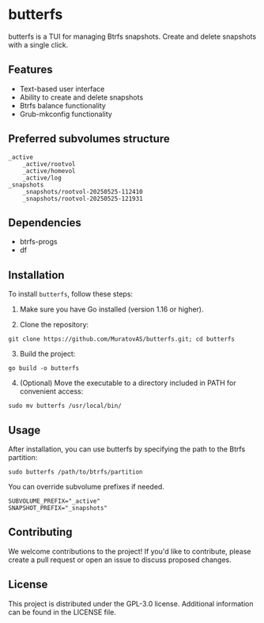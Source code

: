 # butterfs

butterfs is a TUI for managing Btrfs snapshots. Create and delete snapshots with a single click.

## Features

- Text-based user interface
- Ability to create and delete snapshots
- Btrfs balance functionality
- Grub-mkconfig functionality

## Preferred subvolumes structure
```
_active
    _active/rootvol
    _active/homevol
    _active/log
_snapshots
    _snapshots/rootvol-20250525-112410
    _snapshots/rootvol-20250525-121931
```

## Dependencies

- btrfs-progs
- df

## Installation

To install `butterfs`, follow these steps:

1. Make sure you have Go installed (version 1.16 or higher).

2. Clone the repository:
```shell
git clone https://github.com/MuratovAS/butterfs.git; cd butterfs
```

3. Build the project:
```shell
go build -o butterfs
```

4. (Optional) Move the executable to a directory included in PATH for convenient access:
```shell
sudo mv butterfs /usr/local/bin/
```

## Usage

After installation, you can use butterfs by specifying the path to the Btrfs partition:

```shell
sudo butterfs /path/to/btrfs/partition
```

You can override subvolume prefixes if needed.
```shell
SUBVOLUME_PREFIX="_active"
SNAPSHOT_PREFIX="_snapshots"
```

## Contributing

We welcome contributions to the project! If you'd like to contribute, please create a pull request or open an issue to discuss proposed changes.

## License

This project is distributed under the GPL-3.0 license. Additional information can be found in the LICENSE file.

